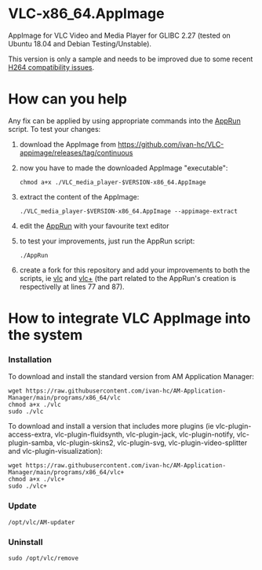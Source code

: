 # VLC-x86_64.AppImage
AppImage for VLC Video and Media Player for GLIBC 2.27 (tested on Ubuntu 18.04 and Debian Testing/Unstable).

This version is only a sample and needs to be improved due to some recent [H264 compatibility issues](https://github.com/ivan-hc/VLC-appimage/issues/3).

# How can you help
Any fix can be applied by using appropriate commands into the [AppRun](https://raw.githubusercontent.com/ivan-hc/VLC-appimage/main/AppRun) script. To test your changes:
1. download the AppImage from https://github.com/ivan-hc/VLC-appimage/releases/tag/continuous
2. now you have to made the downloaded AppImage "executable":

       chmod a+x ./VLC_media_player-$VERSION-x86_64.AppImage
3. extract the content of the AppImage:

       ./VLC_media_player-$VERSION-x86_64.AppImage --appimage-extract
4. edit the [AppRun](https://raw.githubusercontent.com/ivan-hc/VLC-appimage/main/AppRun) with your favourite text editor
5. to test your improvements, just run the AppRun script:

       ./AppRun
6. create a fork for this repository and add your improvements to both the scripts, ie [vlc](https://github.com/ivan-hc/VLC-appimage/blob/main/vlc) and [vlc+](https://github.com/ivan-hc/VLC-appimage/blob/main/vlc+) (the part related to the AppRun's creation is respectivelly at lines 77 and 87).
# How to integrate VLC AppImage into the system
### Installation
To download and install the standard version from AM Application Manager:

    wget https://raw.githubusercontent.com/ivan-hc/AM-Application-Manager/main/programs/x86_64/vlc
    chmod a+x ./vlc
    sudo ./vlc
To download and install a version that includes more plugins (ie vlc-plugin-access-extra, vlc-plugin-fluidsynth, vlc-plugin-jack, vlc-plugin-notify, vlc-plugin-samba, vlc-plugin-skins2, vlc-plugin-svg, vlc-plugin-video-splitter and vlc-plugin-visualization):

    wget https://raw.githubusercontent.com/ivan-hc/AM-Application-Manager/main/programs/x86_64/vlc+
    chmod a+x ./vlc+
    sudo ./vlc+
### Update

    /opt/vlc/AM-updater
### Uninstall

    sudo /opt/vlc/remove
